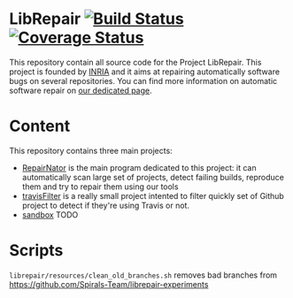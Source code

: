 # LibRepair  [![Build Status](https://travis-ci.org/Spirals-Team/repairnator.svg?branch=master)](https://travis-ci.org/Spirals-Team/repairnator) [![Coverage Status](https://coveralls.io/repos/github/Spirals-Team/repairnator/badge.svg?branch=master)](https://coveralls.io/github/Spirals-Team/repairnator?branch=master)

This repository contain all source code for the Project LibRepair.
This project is founded by [INRIA](http://www.inria.fr) and it aims at repairing automatically software bugs on several repositories.
You can find more information on automatic software repair on [our dedicated page](https://team.inria.fr/spirals/research-on-automatic-software-repair/).

# Content

This repository contains three main projects:

  * [RepairNator](https://github.com/Spirals-Team/librepair/tree/master/repairnator) is the main program dedicated to this project: it can automatically scan large set of projects, detect failing builds, reproduce them and try to repair them using our tools
  * [travisFilter](https://github.com/Spirals-Team/librepair/tree/master/travisFilter) is a really small project intented to filter quickly set of Github project to detect if they're using Travis or not.
  * [sandbox](https://github.com/Spirals-Team/librepair/tree/master/sandbox) TODO

# Scripts

 `librepair/resources/clean_old_branches.sh` removes bad branches from https://github.com/Spirals-Team/librepair-experiments
